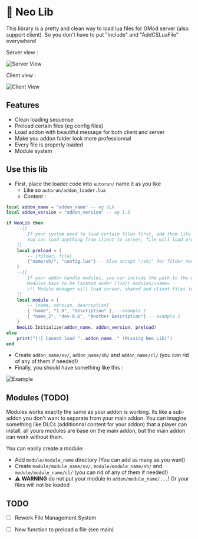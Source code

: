 # 🔧 Neo Lib 

This library is a pretty and clean way to load lua files for GMod server (also support client).
So you don't have to put "include" and "AddCSLuaFile" everywhere!

Server view :

![Server View](https://i.imgur.com/Zsd1wKz.png)

Client view :

![Client View](https://i.imgur.com/CbORL6a.png)


## Features

- Clean loading sequense
- Preload certain files (eg config files)
- Load addon with beautiful message for both client and server
- Make you addon folder look more professionnal
- Every file is properly loaded
- Module system

## Use this lib

- First, place the loader code into `autorun/` name it as you like 
    - Like so `autorun/addon_loader.lua`
    - Content : 
```lua
local addon_name = "addon_name" -- eg ULX
local addon_version = "addon_version" -- eg 1.0

if NeoLib then 
    --[[
        If your system need to load certain files first, add them like this in preload table.
        You can load anything from client to server, file will load properly
    ]] 
    local preload = {
        -- {folder, file}
        {"name/sh/", "config.lua"} -- Also accept "/sh/" for folder name but not "sh" or "sh/"
    }
    --[[
        If your addon handle modules, you can include the path to the module
        Modules have to be located under (lua/) modules/<name>
        /!\ Module manager will load server, shared and client files in their respective directory (sv, sh, cl)
    ]]
    local module = {
        -- {name, version, description}
        { "name", "1.0", "Description" }, --example 1
        { "name_2", "dev-0.6", "Another Description"} -- example 2
    }
    NeoLib.Initialize(addon_name, addon_version, preload)
else
    print("[!] Cannot load "..addon_name.." (Missing Neo Lib)")    
end
```
- Create `addon_name/sv/`, `addon_name/sh/` and `addon_name/cl/` (you can rid of any of them if needed!)
- Finally, you should have something like this : 

![Example](https://i.imgur.com/otc58l8.gif)

## Modules (TODO)

Modules works exaclty the same as your addon is working. Its like a sub-addon you don't want to separate from your main addon.
You can imagine something like DLCs (additionnal content for your addon) that a player can install, all yours modules are base on the main addon, but the main addon can work without them.

You can easily create a module:
- Add `module/module_name` directory (You can add as many as you want)
- Create `module/module_name/sv/`, `module/module_name/sh/` and `module/module_name/cl/` (you can rid of any of them if needed!)
- ⚠️ **WARNING** do not put your module in `addon/module_name/...`! Or your files will not be loaded

## TODO

- [ ] Rework File Management System
- [ ] New function to preload a file (see main)


